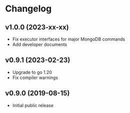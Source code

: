 # Changelog

## v1.0.0 (2023-xx-xx)
- Fix executor interfaces for major MongoDB commands
- Add developer documents

## v0.9.1 (2023-02-23)
- Upgrade to go 1.20
- Fix compiler warnings

## v0.9.0 (2019-08-15)
- Initial public release  
